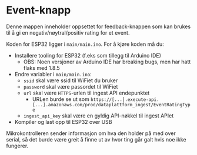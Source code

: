 # Event-knapp
Denne mappen inneholder oppsettet for feedback-knappen som kan brukes til å gi
en negativ/nøytral/positiv rating for et event.


Koden for ESP32 ligger i ```main/main.ino```. For å kjøre koden må du:
* Installere tooling for ESP32 (f.eks som tillegg til Arduino IDE)
    * OBS: Noen versjoner av Arduino IDE har breaking bugs, men har hatt flaks med 1.8.5
* Endre variabler i ```main/main.ino```:
    * ```ssid``` skal være ssid til WiFiet du bruker
    * ```password``` skal være passordet til WiFiet
    * ```url``` skal være ```HTTPS```-urlen til ingest API endepunktet
        * URLen burde se ut som ```https://[...].execute-api.[...].amazonaws.com/prod/dataplattform_ingest/EventRatingType```
    * ```ingest_api_key``` skal være en gyldig API-nøkkel til ingest APIet
* Kompiler og last opp til ESP32 over USB

Mikrokontrolleren sender informasjon om hva den holder på med over serial, så det burde
være greit å finne ut av hvor ting går galt hvis noe ikke fungerer.

